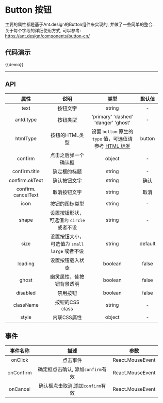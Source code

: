 # Button 按钮

主要的属性都是基于Ant.design的Button组件来实现的, 并做了一些简单的整合. 关于每个字段的详细使用方式, 可以参考: https://ant.design/components/button-cn/

## 代码演示

{{demo}}

-----
## API

|         属性          |                说明                |                    类型                    |   默认值   |
| :-----------------: | :------------------------------: | :--------------------------------------: | :-----: |
|        text         |               按钮文字               |                  string                  |    -    |
|      antd.type      |               按钮类型               |   'primary' 'dashed' 'danger' 'ghost'    |    -    |
|      htmlType       |            按钮的HTML类型             | 设置 `button` 原生的 `type` 值，可选值请参考 [HTML 标准](https://developer.mozilla.org/en-US/docs/Web/HTML/Element/button#attr-type) | button  |
|       confirm       |            点击之后弹一个确认框            |                  object                  |    -    |
|    confirm.title    |              确定框的标题              |                  string                  |    -    |
|   confirm.okText    |              确认按钮文字              |                  string                  |   确认    |
| confirm. cancelText |              取消按钮文字              |                  string                  |   取消    |
|        icon         |             按钮的图标类型              |                  string                  |    -    |
|        shape        |    设置按钮形状，可选值为 `circle` 或者不设     |                  string                  |    -    |
|        size         | 设置按钮大小，可选值为 `small` `large` 或者不设 |                  string                  | default |
|       loading       |             设置按钮载入状态             |                 boolean                  |  false  |
|        ghost        |           幽灵属性，使按钮背景透明           |                 boolean                  |  false  |
|      disabled       |               禁用按钮               |                 boolean                  |  false  |
|      className      |           按钮的CSS class           |                  string                  |    -    |
|        style        |             内联CSS属性              |                  object                  |    -    |

## 事件

|   事件名称    |           描述           |                  参数                   |
| :-------: | :--------------------: | :-----------------------------------: |
|  onClick  |          点击事件          | React.MouseEvent |
| onConfirm | 确定框点击确认, 添加`confirm`有效 | React.MouseEvent |
| onCancel  | 确认框点击取消,添加`confirm`有效  | React.MouseEvent |

